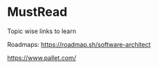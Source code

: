 # MustRead
Topic wise links to learn  

Roadmaps:
https://roadmap.sh/software-architect


https://www.pallet.com/
